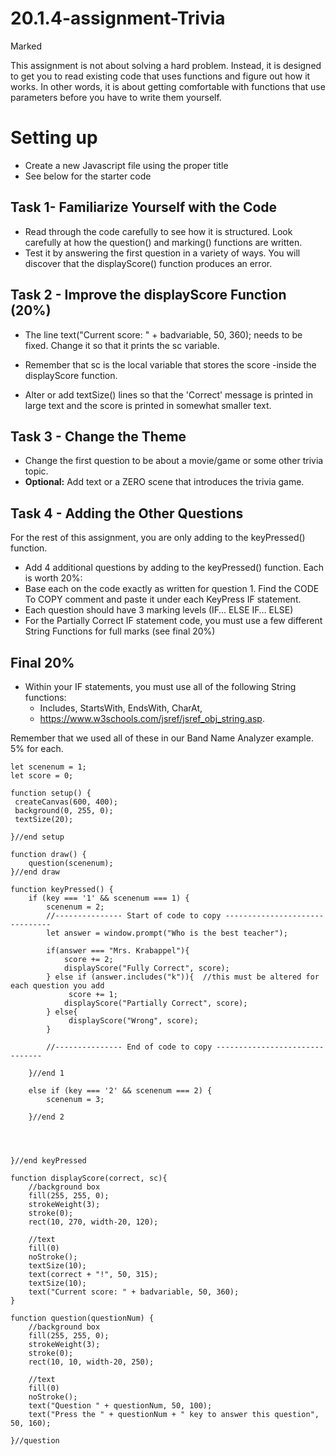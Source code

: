 # 20.1.4-assignment-Trivia
Marked


This assignment is not about solving a hard problem. Instead, it is designed to get you to read existing code that uses functions and figure out how it works. In other words, it is about getting comfortable with functions that use parameters before you have to write them yourself.

# Setting up
- Create a new Javascript file using the proper title
- See below for the starter code


## Task 1- Familiarize Yourself with the Code
- Read through the code carefully to see how it is structured.  Look carefully at how the question() and marking() functions are written.
- Test it by answering the first question in a variety of ways.  You will discover that the displayScore() function produces an error.


## Task 2 - Improve the displayScore Function (20%)
- The line text("Current score: " + badvariable, 50, 360); needs to be fixed.  Change it so that it prints the sc variable.  
- Remember that sc is the local variable that stores the score -inside the displayScore function.  

- Alter or add textSize() lines so that the 'Correct' message is printed in large text and the score is printed in somewhat smaller text.


## Task 3 - Change the Theme
- Change the first question to be about a movie/game or some other trivia topic.
- **Optional:** Add text or a ZERO scene that introduces the trivia game.


## Task 4 - Adding the Other Questions
For the rest of this assignment, you are only adding to the keyPressed() function.

- Add 4 additional questions by adding to the keyPressed() function. Each is worth 20%:
- Base each on the code exactly as written for question 1. Find the CODE To COPY comment and paste it under each KeyPress IF statement.
- Each question should have 3 marking levels (IF… ELSE IF… ELSE)
- For the Partially Correct IF statement code, you must use a few different String Functions for full marks (see final 20%)

## Final 20%
- Within your IF statements, you must use all of the following String functions:
  - Includes,		StartsWith,		EndsWith,		CharAt,
  - https://www.w3schools.com/jsref/jsref_obj_string.asp. 

Remember that we used all of these in our Band Name Analyzer example. 
5% for each.

```
let scenenum = 1;
let score = 0;

function setup() {
 createCanvas(600, 400);
 background(0, 255, 0);
 textSize(20);
 
}//end setup

function draw() {
    question(scenenum);
}//end draw

function keyPressed() {
    if (key === '1' && scenenum === 1) {
        scenenum = 2;
        //--------------- Start of code to copy -------------------------------
        let answer = window.prompt("Who is the best teacher");
        
        if(answer === "Mrs. Krabappel"){
            score += 2;
            displayScore("Fully Correct", score);
        } else if (answer.includes("k")){  //this must be altered for each question you add
             score += 1;
            displayScore("Partially Correct", score);
        } else{
             displayScore("Wrong", score);
        }

        //--------------- End of code to copy -------------------------------

    }//end 1

    else if (key === '2' && scenenum === 2) {
        scenenum = 3;

    }//end 2




}//end keyPressed

function displayScore(correct, sc){
    //background box
    fill(255, 255, 0);
    strokeWeight(3);
    stroke(0);
    rect(10, 270, width-20, 120);

    //text
    fill(0)
    noStroke();
    textSize(10);
    text(correct + "!", 50, 315);
    textSize(10);
    text("Current score: " + badvariable, 50, 360);
}

function question(questionNum) {
    //background box
    fill(255, 255, 0);
    strokeWeight(3);
    stroke(0);
    rect(10, 10, width-20, 250);

    //text
    fill(0)
    noStroke();
    text("Question " + questionNum, 50, 100);
    text("Press the " + questionNum + " key to answer this question", 50, 160);
    
}//question
``` 
